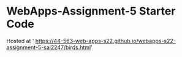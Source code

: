 # WebApps-Assignment-5 Starter Code
Hosted at ' https://44-563-web-apps-s22.github.io/webapps-s22-assignment-5-sai2247/birds.html'
